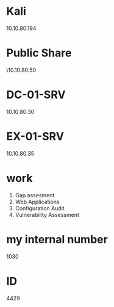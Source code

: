 # Kali
10.10.80.194

# Public Share
\\10.10.80.50

# DC-01-SRV
10.10.80.30

# EX-01-SRV
10.10.80.35

# work
1. Gap assesment
2. Web Applications
3. Configuration Audit
4. Vulnerability Assessment

# my internal number
1030

# ID
4429
